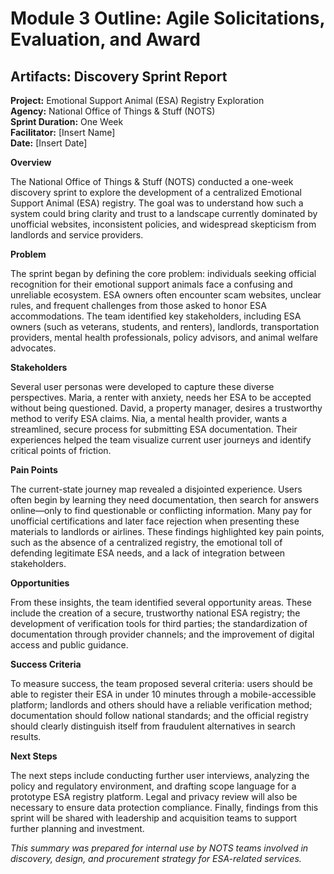 # Module 3 Outline: Agile Solicitations, Evaluation, and Award 

## Artifacts: Discovery Sprint Report 

**Project:** Emotional Support Animal (ESA) Registry Exploration  
**Agency:** National Office of Things & Stuff (NOTS)  
**Sprint Duration:** One Week  
**Facilitator:** \[Insert Name\]  
**Date:** \[Insert Date\]

**Overview**

The National Office of Things & Stuff (NOTS) conducted a one-week discovery sprint to explore the development of a centralized Emotional Support Animal (ESA) registry. The goal was to understand how such a system could bring clarity and trust to a landscape currently dominated by unofficial websites, inconsistent policies, and widespread skepticism from landlords and service providers.

**Problem**

The sprint began by defining the core problem: individuals seeking official recognition for their emotional support animals face a confusing and unreliable ecosystem. ESA owners often encounter scam websites, unclear rules, and frequent challenges from those asked to honor ESA accommodations. The team identified key stakeholders, including ESA owners (such as veterans, students, and renters), landlords, transportation providers, mental health professionals, policy advisors, and animal welfare advocates.

**Stakeholders**

Several user personas were developed to capture these diverse perspectives. Maria, a renter with anxiety, needs her ESA to be accepted without being questioned. David, a property manager, desires a trustworthy method to verify ESA claims. Nia, a mental health provider, wants a streamlined, secure process for submitting ESA documentation. Their experiences helped the team visualize current user journeys and identify critical points of friction.

**Pain Points**

The current-state journey map revealed a disjointed experience. Users often begin by learning they need documentation, then search for answers online—only to find questionable or conflicting information. Many pay for unofficial certifications and later face rejection when presenting these materials to landlords or airlines. These findings highlighted key pain points, such as the absence of a centralized registry, the emotional toll of defending legitimate ESA needs, and a lack of integration between stakeholders.

**Opportunities**

From these insights, the team identified several opportunity areas. These include the creation of a secure, trustworthy national ESA registry; the development of verification tools for third parties; the standardization of documentation through provider channels; and the improvement of digital access and public guidance.

**Success Criteria**

To measure success, the team proposed several criteria: users should be able to register their ESA in under 10 minutes through a mobile-accessible platform; landlords and others should have a reliable verification method; documentation should follow national standards; and the official registry should clearly distinguish itself from fraudulent alternatives in search results.

**Next Steps**

The next steps include conducting further user interviews, analyzing the policy and regulatory environment, and drafting scope language for a prototype ESA registry platform. Legal and privacy review will also be necessary to ensure data protection compliance. Finally, findings from this sprint will be shared with leadership and acquisition teams to support further planning and investment.

*This summary was prepared for internal use by NOTS teams involved in discovery, design, and procurement strategy for ESA-related services.*

